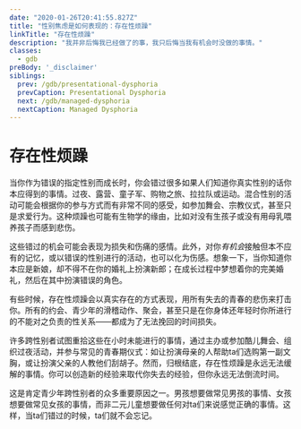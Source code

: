```yaml
---
date: "2020-01-26T20:41:55.827Z"
title: "性别焦虑是如何表现的：存在性烦躁"
linkTitle: "存在性烦躁"
description: "我并非后悔我已经做了的事，我只后悔当我有机会时没做的事情。"
classes:
  - gdb
preBody: '_disclaimer'
siblings:
  prev: /gdb/presentational-dysphoria
  prevCaption: Presentational Dysphoria
  next: /gdb/managed-dysphoria
  nextCaption: Managed Dysphoria
---
```


# 存在性烦躁

当你作为错误的指定性别而成长时，你会错过很多如果人们知道你真实性别的话你本应得到的事情。过夜、露营、童子军、购物之旅、拉拉队或运动。混合性别的活动可能会根据你的参与方式而有非常不同的感受，如参加舞会、宗教仪式，甚至只是求爱行为。这种烦躁也可能有生物学的缘由，比如对没有生孩子或没有用母乳喂养孩子而感到悲伤。

这些错过的机会可能会表现为损失和伤痛的感情。此外，对你*有机会*接触但本不应有的记忆，或以错误的性别进行的活动，也可以化为伤感。想象一下，当你知道你本应是新娘，却不得不在你的婚礼上扮演新郎；在成长过程中梦想着你的完美婚礼，然后在其中扮演错误的角色。

有些时候，存在性烦躁会以真实存在的方式表现，用所有失去的青春的悲伤来打击你。所有的约会、青少年的滑稽动作、聚会，甚至只是在你身体还年轻时你所进行的不能对之负责的性关系——都成为了无法挽回的时间损失。

许多跨性别者试图重拾这些在小时未能进行的事情，通过主办或参加酷儿舞会、组织过夜活动，并参与常见的青春期仪式：如让扮演母亲的人帮助ta们选购第一副文胸，或让扮演父亲的人教他们刮胡子。然而，归根结底，存在性烦躁是永远无法缓解的事情。你可以创造新的经验来取代你失去的经验，但你永远无法倒流时间。

这是肯定青少年跨性别者的众多重要原因之一。男孩想要做常见男孩的事情、女孩想要做常见女孩的事情，而非二元儿童想要做任何对ta们来说感觉正确的事情。这样，当ta们错过的时候，ta们就不会忘记。
